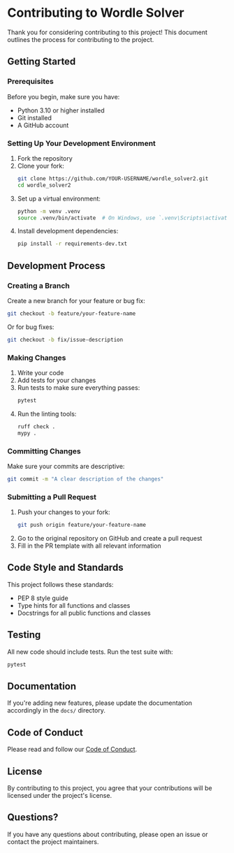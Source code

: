 # Contributing to Wordle Solver

Thank you for considering contributing to this project! This document outlines the process for contributing to the project.

## Getting Started

### Prerequisites

Before you begin, make sure you have:
- Python 3.10 or higher installed
- Git installed
- A GitHub account

### Setting Up Your Development Environment

1. Fork the repository
2. Clone your fork:
   ```bash
   git clone https://github.com/YOUR-USERNAME/wordle_solver2.git
   cd wordle_solver2
   ```
3. Set up a virtual environment:
   ```bash
   python -m venv .venv
   source .venv/bin/activate  # On Windows, use `.venv\Scripts\activate`
   ```
4. Install development dependencies:
   ```bash
   pip install -r requirements-dev.txt
   ```

## Development Process

### Creating a Branch

Create a new branch for your feature or bug fix:
```bash
git checkout -b feature/your-feature-name
```

Or for bug fixes:
```bash
git checkout -b fix/issue-description
```

### Making Changes

1. Write your code
2. Add tests for your changes
3. Run tests to make sure everything passes:
   ```bash
   pytest
   ```
4. Run the linting tools:
   ```bash
   ruff check .
   mypy .
   ```

### Committing Changes

Make sure your commits are descriptive:
```bash
git commit -m "A clear description of the changes"
```

### Submitting a Pull Request

1. Push your changes to your fork:
   ```bash
   git push origin feature/your-feature-name
   ```
2. Go to the original repository on GitHub and create a pull request
3. Fill in the PR template with all relevant information

## Code Style and Standards

This project follows these standards:
- PEP 8 style guide
- Type hints for all functions and classes
- Docstrings for all public functions and classes

## Testing

All new code should include tests. Run the test suite with:
```bash
pytest
```

## Documentation

If you're adding new features, please update the documentation accordingly in the `docs/` directory.

## Code of Conduct

Please read and follow our [Code of Conduct](CODE_OF_CONDUCT.md).

## License

By contributing to this project, you agree that your contributions will be licensed under the project's license.

## Questions?

If you have any questions about contributing, please open an issue or contact the project maintainers.
